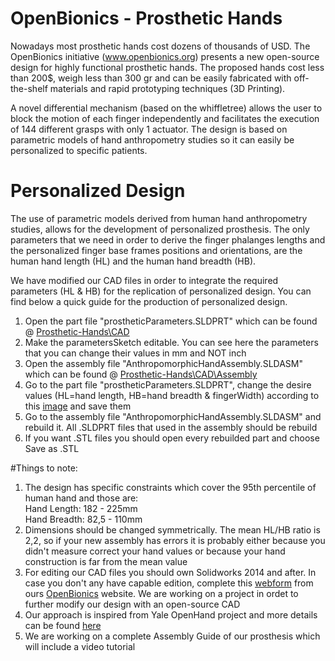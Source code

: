 # OpenBionics - Prosthetic Hands

Nowadays most prosthetic hands cost dozens of thousands of USD. The OpenBionics initiative (www.openbionics.org) presents a new open-source design for highly functional prosthetic hands. The proposed hands cost less than 200$, weigh less than 300 gr and can be easily fabricated with off-the-shelf materials and rapid prototyping techniques (3D Printing). 

A novel differential mechanism (based on the whiffletree) allows the user to block the motion of each finger independently and facilitates the execution of 144 different grasps with only 1 actuator. The design is based on parametric models of hand anthropometry studies so it can easily be personalized to specific patients.

# Personalized Design

Τhe use of parametric models derived from human hand anthropometry studies, allows for the development of personalized prosthesis. The only parameters that we need in order to derive the finger phalanges lengths and the personalized finger base frames positions and orientations, are the human hand length (HL) and the human hand breadth (HB). 

We have modified our CAD files in order to integrate the required parameters (HL & HB) for the replication of personalized design. You can find below a quick guide for the production of personalized design.

1. Open the part file "prostheticParameters.SLDPRT" which can be found @ <a href="https://github.com/OpenBionics/Prosthetic-Hands/tree/master/CAD">Prosthetic-Hands\CAD</a>
2. Make the parametersSketch editable. You can see here the parameters that you can change their values in mm and NOT inch
3. Open the assembly file "AnthropomorphicHandAssembly.SLDASM" which can be found @ <a href= "https://github.com/OpenBionics/Prosthetic-Hands/tree/master/CAD/Assembly">Prosthetic-Hands\CAD\Assembly</a>
4. Go to the part file "prostheticParameters.SLDPRT", change the desire values (HL=hand length, HB=hand breadth & fingerWidth) according to this <a href="http://www.handresearch.com/diagnostics/extraversion/hand-shape-index.jpg">
image</a> and save them
5. Go to the assembly file "AnthropomorphicHandAssembly.SLDASM" and rebuild it. All .SLDPRT files that used in the assembly should be rebuild
6. If you want .STL files you should open every rebuilded part and choose Save as .STL

#Things to note:

1. The design has specific constraints which cover the 95th percentile of human hand and those are:<br/>
Hand Length: 182 - 225mm<br/>
Hand Breadth: 82,5 - 110mm
2. Dimensions should be changed symmetrically. The mean HL/HB ratio is 2,2, so if your new assembly has errors it is probably either because you didn't measure correct your hand values or because your hand construction is far from the mean value
3. For editing our CAD files you should own Solidworks 2014 and after. In case you don't any have capable edition, complete this <a href="http://www.openbionics.org/personalizeddesignswebform/">webform</a> from ours <a href="http://www.openbionics.org/">OpenBionics</a> website. We are working on a project in ordet to further modify our design with an open-source CAD
4. Our approach is inspired from Yale OpenHand project and more details can be found <a href="http://www.eng.yale.edu/grablab/openhand/OpenHand%20CAD%20Guide.pdf">here<a/>
5. We are working on a complete Assembly Guide of our prosthesis which will include a video tutorial
